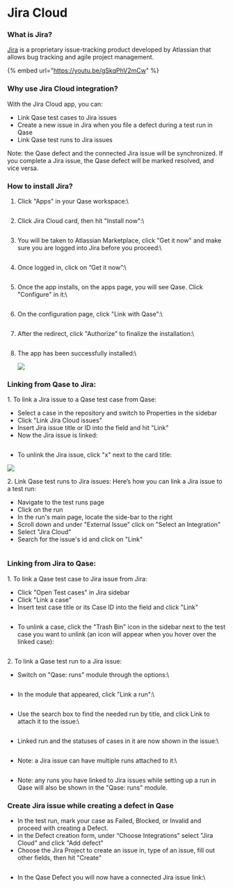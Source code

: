 # Jira Cloud

### What is Jira?

[Jira](https://www.atlassian.com/software/jira) is a proprietary issue-tracking product developed by Atlassian that allows bug tracking and agile project management.

{% embed url="https://youtu.be/gSkqPhV2mCw" %}

### Why use Jira Cloud integration?

With the Jira Cloud app, you can:

* Link Qase test cases to Jira issues
* Create a new issue in Jira when you file a defect during a test run in Qase
* Link Qase test runs to Jira issues

Note: the Qase defect and the connected Jira issue will be synchronized. If you complete a Jira issue, the Qase defect will be marked resolved, and vice versa.

### How to install Jira? <a href="#h_1db3e2c876" id="h_1db3e2c876"></a>

1.  Click "Apps" in your Qase workspace:\


    <figure><img src="https://qase.intercom-attachments-7.com/i/o/597257611/5e1fc5d3eea4646ab4f1e1e3/cG6FW8DyoVkYN0yk-3cfnjXvgDMD59S2OfEI9e8wh3zDa7n-r5a0Q5HD0PgtWYO5dzdAxIzsNP84g_56DPd_hR3vRgkNyzN_sfRmapHJeQUxiLroVtpewwsBYD27o0zqL4_2Y8j8NaqgMr4_ajhFmzV6-kLcq5t-o4sbj0IL1iMzIkaDVppztLRC" alt=""><figcaption></figcaption></figure>
2.  Click Jira Cloud card, then hit "Install now":\


    <figure><img src="https://qase.intercom-attachments-7.com/i/o/597257628/f60288c046504bf866869317/MQmOxnh_40xLjbBAAt7LY9ywZu0FkgwtiVHYiibcaxy3zoa1TEkIndgquQ6UO7o8K6co6X1JZDI70ymFzhwpmiqZCqHQIXI5wuSk_1u6Pi3h-zWvRE27_y2N1rUkvgJZKlNueNProx1jDz2Io6gRDbg9-FUg_NasBtf0V3HrWL0AEU2vvLBjNKUY" alt=""><figcaption></figcaption></figure>
3.  You will be taken to Atlassian Marketplace, click "Get it now" and make sure you are logged into Jira before you proceed:\


    <figure><img src="https://qase.intercom-attachments-7.com/i/o/597257633/f1ab27e9e2a2106863ec3ce1/XeMX0cyTTV-kAJZ6HiO-g7WW27gHrxazPphgxRbySsLBklklsvrBjk75o7UZzUTmFLTwqLL9AXAuVSSRtvIEhee7z3edXLqlOaiByQAnM5VZrJvijY48_h78bc5cIPr5IvVY1QPaCiBlTpoh1ERpqxO9ztvImSco8IJxdhulYwHWSb8Sxh78zTZ1" alt=""><figcaption></figcaption></figure>
4.  Once logged in, click on “Get it now”:\


    <figure><img src="https://qase.intercom-attachments-7.com/i/o/597257642/8171dfb4ceb8ec01c52f7690/YnwdhYBL4bnplV3YWh03zh7hUcD41CKt1iB_eAU-7mGhEnS4yIci12_L7onKVLXsQwrjrCWP6XscwYwHVMTnR7nJ6KkKwcNdUZrNojoYNbIb2j372p1j2ykLqSi5S7fYnZOp0mDIrgbO_HXDMzFqDJMSf8B1ymvb4OCsR3XO21AfVAlNDDQmKMSI" alt=""><figcaption></figcaption></figure>
5.  Once the app installs, on the apps page, you will see Qase. Click "Configure" in it:\


    <figure><img src="https://qase.intercom-attachments-7.com/i/o/597257657/b1d76743bef0808b6d43e295/BzRA3g3cIaFGX1vWQNhH1ow1xiu7_bMUzhZMJ8J3xt34PRLWFqTr6IoMqx_Oi2OdrD-cdrKRNuZuiZrDaSvX-8Fc8WtR6O8SdAgomiqSnmakXgGnKOp3JrwA0cNCXWFj7GV0yRduw0XiYDSD679WeRFJFkxglmStqje1qMTyWaI22-KS2418mzMa" alt=""><figcaption></figcaption></figure>
6.  On the configuration page, click "Link with Qase":\


    <figure><img src="https://qase.intercom-attachments-7.com/i/o/597257670/8147b4b5c07e3c7515a5f553/35jEUC7gk4UYnW5gLAOAFL-_X_Z4EkRXvLvtBapBvraJUuJncwzwgOB0_RPseW-vAPKOLD62XF5x2WoaySQnhPhU33jo35cC1I8iu0at8nYoz6NOzUy59_P7NGqrzwyDd8aV5J383stTatxKSwDU22qQqovcTTJ1wJBQgFLMXveg3XLqJsQVqxNB" alt=""><figcaption></figcaption></figure>
7.  After the redirect, click "Authorize" to finalize the installation:\




    <figure><img src="https://qase.intercom-attachments-7.com/i/o/597257681/82e0c7d26e67114e47313697/d3ircBhks8u_0Ii9nAefrrRmF8qKKMeflAEAEIN3UhygHeVK70ktdxVovroa-KDyne1WCgKfi-zbWa2uF4an57SHRQN3dEQaABFwusFxunRH8Yyiz0K-CNT3weby9s3iJBXENZ-oqmWz1c_0lppPTWndrl9TuQUld5jx35WqSAIpiJo5ltSaWm5O" alt=""><figcaption></figcaption></figure>
8.  The app has been successfully installed:\


    [![](https://qase.intercom-attachments-7.com/i/o/597257684/6fd6851efd949c1b6ea676cc/Cr-EUfBvuO2XOcFuLOAVoIqTrWK3zcPxUZyi6TsNvYdAalqpYMvpL-cXZQLUA3W3WyPrNUkgsA9-vV1fWJG1jHqF9XIa\_QsQxDinZYTopd0WQAZOwsBS4xoFJWL80feEBuuGCzWTzC5zhr7xgOhDsxBpQ-lG23LkDvOZXH9JL4ZCy2-ir6Rd-fg0)](https://qase.intercom-attachments-7.com/i/o/597257684/6fd6851efd949c1b6ea676cc/Cr-EUfBvuO2XOcFuLOAVoIqTrWK3zcPxUZyi6TsNvYdAalqpYMvpL-cXZQLUA3W3WyPrNUkgsA9-vV1fWJG1jHqF9XIa\_QsQxDinZYTopd0WQAZOwsBS4xoFJWL80feEBuuGCzWTzC5zhr7xgOhDsxBpQ-lG23LkDvOZXH9JL4ZCy2-ir6Rd-fg0)

### Linking from Qase to Jira: <a href="#h_5713766cc3" id="h_5713766cc3"></a>

1\. To link a Jira issue to a Qase test case from Qase:

* Select a case in the repository and switch to Properties in the sidebar
* Click "Link Jira Cloud issues"
* Insert Jira issue title or ID into the field and hit "Link"
* Now the Jira issue is linked:

<figure><img src="https://qase.intercom-attachments-7.com/i/o/597257744/5f9461576d625a3073fed723/qe_wLZL98RiUJr7BSHZw5_gc_59ppQi2QwOh-HWnWfTiII9XJdiYxVKCtKeZ5wtq2J44FSMXW_2Tve7uaigjENPLs2xzjRiFlUamsu52h3aveXDnlFqqzU-1eb1z39X2ryc-jwXH-h2MmaeG9ePGWIclbtYXtxhTEk20K7WIoMXsJwxRv8kFGJ4N" alt=""><figcaption></figcaption></figure>

* To unlink the Jira issue, click "x" next to the card title:

[![](https://qase.intercom-attachments-7.com/i/o/597257758/33affc49f0805d94818b09cc/a26pNkYDFYQjY\_Icz\_w49zU63ZUxeD4uyoOJE8TCDvFLDaPCcDh5PNz6jfq5180knW-DwtjijBWBFufGAiJV1aXX4rTdR6spEbV6Kk1M4e6Si8LnybnYv7uyRx7wGbV3zAeAHtyjUWVsDp9xFDRfY6Yd\_fsakykAgCYpZKQQWVrLmRu7oGBYnT-q)](https://qase.intercom-attachments-7.com/i/o/597257758/33affc49f0805d94818b09cc/a26pNkYDFYQjY\_Icz\_w49zU63ZUxeD4uyoOJE8TCDvFLDaPCcDh5PNz6jfq5180knW-DwtjijBWBFufGAiJV1aXX4rTdR6spEbV6Kk1M4e6Si8LnybnYv7uyRx7wGbV3zAeAHtyjUWVsDp9xFDRfY6Yd\_fsakykAgCYpZKQQWVrLmRu7oGBYnT-q)

2\. Link Qase test runs to Jira issues: Here’s how you can link a Jira issue to a test run:

* Navigate to the test runs page
* Click on the run
* In the run's main page, locate the side-bar to the right
* Scroll down and under "External Issue" click on "Select an Integration"
* Select "Jira Cloud"
* Search for the issue's id and click on "Link"

<figure><img src="https://downloads.intercomcdn.com/i/o/648455816/06e97ea53abda8dcbc9bb22c/GIF+Recording+2023-01-09+at+11.23.45+AM.gif" alt=""><figcaption></figcaption></figure>

### Linking from Jira to Qase: <a href="#h_eb35d684b0" id="h_eb35d684b0"></a>

1\. To link a Qase test case to Jira issue from Jira:

* Click "Open Test cases" in Jira sidebar
* Click "Link a case"
* Insert test case title or its Case ID into the field and click "Link"

<figure><img src="https://qase.intercom-attachments-7.com/i/o/597258021/9feaa7d113d81ec9fa30640c/mVkWrufPgKeHPfBCE9AOz_a-eH0xRnFLMERzwcEWsBOQFmUGBH8rutRNgBQo-54vgfghvWPJD2BaNXlbgl8AAFxKjHOsoEZ2_aZgxed3reQ2L9DTSF7CsQIE5AAXD9SH86W-FgAK4TuOIa-5-y14P9d2qpj0jM-STlLPB49PLitAk6NhimBRxubz" alt=""><figcaption></figcaption></figure>

* To unlink a case, click the "Trash Bin" icon in the sidebar next to the test case you want to unlink (an icon will appear when you hover over the linked case):

<figure><img src="https://qase.intercom-attachments-7.com/i/o/597258030/755ee2b501f62b5824c26ce6/mcHdDtT_a3yAmrTnpyRc0Tkg7Wqqsh1ciFH9kQMqv4iutn-ypUxCorDafc9oJNYMuOQ5ucbLlAPHLwt4ixNHX3l2sY4jxhNNOXOCAWWmGJbDl67NzQI97NA7FZlxTsfct1obTs7SIvMhgohRedCSHULlib32hNDbS_8J2ldh9Y22RgLfKdQ64h1B" alt=""><figcaption></figcaption></figure>

2\. To link a Qase test run to a Jira issue:

*   Switch on "Qase: runs" module through the options:\


    <figure><img src="https://downloads.intercomcdn.com/i/o/597254552/502413c599f921b3d21d8224/image.png" alt=""><figcaption></figcaption></figure>
*   In the module that appeared, click "Link a run":\


    <figure><img src="https://downloads.intercomcdn.com/i/o/597255084/00c6d3eb55222bb347165e22/image.png" alt=""><figcaption></figcaption></figure>
*   Use the search box to find the needed run by title, and click Link to attach it to the issue:\


    <figure><img src="https://downloads.intercomcdn.com/i/o/597255637/243654aa80d426308f3373ec/image.png" alt=""><figcaption></figcaption></figure>
*   Linked run and the statuses of cases in it are now shown in the issue:\


    <figure><img src="https://downloads.intercomcdn.com/i/o/597256162/042d75d36c8bba885ed01e22/image.png" alt=""><figcaption></figcaption></figure>
*   Note: a Jira issue can have multiple runs attached to it:\


    <figure><img src="https://downloads.intercomcdn.com/i/o/597256561/6dc56592a1e85d41e6dfe77a/image.png" alt=""><figcaption></figcaption></figure>
* Note: any runs you have linked to Jira issues while setting up a run in Qase will also be shown in the "Qase: runs" module.

### Create Jira issue while creating a defect in Qase <a href="#h_72a2e0d406" id="h_72a2e0d406"></a>

* In the test run, mark your case as Failed, Blocked, or Invalid and proceed with creating a Defect.
* in the Defect creation form, under “Choose Integrations” select "Jira Cloud" and click "Add defect"
* Choose the Jira Project to create an issue in, type of an issue, fill out other fields, then hit "Create"

<figure><img src="https://qase.intercom-attachments-7.com/i/o/597258128/e46098d833d4374e4991ddfa/J_cWegCtDSGPC6zbHg28PYUPtNh9aXEBd4F4SuusalHMcj-FYiMezh5pEjJI40a1LYoXumaiM06uwJIrpLq2MrJxjZHZRwjYSDjHo3YJR4n2XCCemp84ti1qm5CN03ZLT7yXiPCnzqGXgiJ42C5x8XaC1J7m1dLGWCxwQdQ-_MkjnwLo62ZfCSAM" alt=""><figcaption></figcaption></figure>

*   In the Qase Defect you will now have a connected Jira issue link:\


    <figure><img src="https://qase.intercom-attachments-7.com/i/o/597258146/4faca6fed3a048223fa26637/a_nG3a7-0PyjlLW-8cr-N4QXYe6CSpDpIw6lHeQBDnE2BcJqKhc0Vz6Pc5tDx3rYgqWTK6e3S2EDmXE2zV5t_cINqz86fcrA4-FMOl7kLJgtm_E3MX8crB2ssnadFPxn5f-uubEXxZ58hii5fnVKYzDa-GVr4LKcBZXEeQBDupX8FvXZzdZKDEum" alt=""><figcaption></figcaption></figure>

    <figure><img src="https://qase.intercom-attachments-7.com/i/o/597258141/13a885066240b99824020841/-y6DpimqxpTICAgDDvX_A7AJkhDMlvZTJgGgzWkFcBXlpa8_2ZXLUieujKiSNbZdFB37TaPi4oXxtAGIGEe2BJTR7L0vZj2jLxwwd4FOqkF8P8nW_11IExy_JHJn2RPcqzIIR775EYYRtqL-a_K0nmof2aQACo3JooY2SnIcD9rot1DRR6QspDJF" alt=""><figcaption></figcaption></figure>
